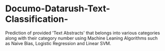 # Documo-Datarush-Text-Classification-
Prediction of provided 'Text Abstracts' that belongs into various categories along with their category number using Machine Leaning Algorithms such as Naive Bias, Logistic Regression and Linear SVM.
